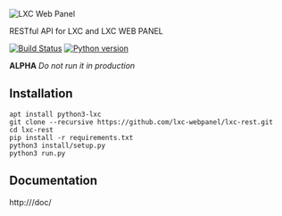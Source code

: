 ![LXC Web Panel](https://raw.githubusercontent.com/lxc-webpanel/lxc-webpanel.github.com/master/img/logo-2016-readme.png)

RESTful API for LXC and LXC WEB PANEL

[![Build Status](https://travis-ci.org/lxc-webpanel/lxc-rest.svg?branch=master)](https://travis-ci.org/lxc-webpanel/lxc-rest)
[![Python version](https://img.shields.io/badge/Python-3.5-blue.svg)](https://www.python.org/downloads/release/python-350/)

**ALPHA**
*Do not run it in production*

## Installation
```
apt install python3-lxc
git clone --recursive https://github.com/lxc-webpanel/lxc-rest.git
cd lxc-rest
pip install -r requirements.txt
python3 install/setup.py
python3 run.py
```

## Documentation
http://<lxc-webpanel server>/doc/
